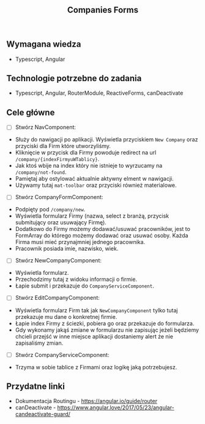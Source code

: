<h2 align="center">Companies Forms</h2>

<br>

## Wymagana wiedza

- Typescript, Angular

## Technologie potrzebne do zadania

- Typescript, Angular, RouterModule, ReactiveForms, canDeactivate

## Cele główne

- [ ] Stwórz NavComponent:

* Służy do nawigacji po aplikacji. Wyświetla przyciskiem `New Company` oraz przyciski dla Firm które utworzyliśmy.
* Kliknięcie w przycisk dla Firmy powoduje redirect na url `/company/{indexFirmyuWTablicy}`.
* Jak ktoś wbije na index który nie istnieje to wyrzucamy na `/company/not-found`.
* Pamiętaj aby ostylować aktualnie aktywny elment w nawigacji.
* Używamy tutaj `mat-toolbar` oraz przyciski również materialowe.

- [ ] Stwórz CompanyFormComponent:

* Podpięty pod `/company/new`.
* Wyświetla formularz Firmy (nazwa, select z branżą, przycisk submitujący oraz usuwający Firmę).
* Dodatkowo do Firmy możemy dodawać/usuwać pracowników, jest to FormArray do którego możemy dodawać oraz usuwać osoby. Każda Firma musi mieć przynajmniej jednego pracownika.
* Pracownik posiada imie, nazwisko, wiek.

- [ ] Stwórz NewCompanyComponent:

* Wyświetla formularz.
* Przechodzimy tutaj z widoku informacji o firmie.
* Łapie submit i przekazuje do `CompanyServiceComponent`.

- [ ] Stwórz EditCompanyComponent:

* Wyświetla formularz Firm tak jak `NewCompanyComponent` tylko tutaj przekazuje mu dane o konkretnej firmie.
* Łapie index Firmy z ściezki, pobiera go oraz przekazuje do formularza.
* Gdy wykonamy jakąś zmiane w formularzu nie zapisując jeżeli będziemy chcieli przejść w inne miejsce aplikacji dostaniemy alert że nie zapisaliśmy zmian.

- [ ] Stwórz CompanyServiceComponent:

* Trzyma w sobie tablice z Firmami oraz logikę jaką potrzebujesz.

## Przydatne linki

- Dokumentacja Routingu - https://angular.io/guide/router
- canDeactivate - https://www.angular.love/2017/05/23/angular-candeactivate-guard/
